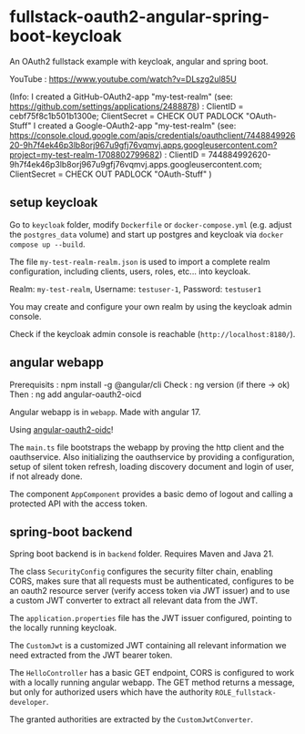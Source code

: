 # fullstack-oauth2-angular-spring-boot-keycloak
An OAuth2 fullstack example with keycloak, angular and spring boot.

YouTube : https://www.youtube.com/watch?v=DLszg2ul85U

(Info: 
    I created a GitHub-OAuth2-app "my-test-realm" (see: https://github.com/settings/applications/2488878) : ClientID = cebf75f8c1b501b1300e; ClientSecret = CHECK OUT PADLOCK "OAuth-Stuff" 
    I created a Google-OAuth2-app "my-test-realm" (see: https://console.cloud.google.com/apis/credentials/oauthclient/744884992620-9h7f4ek46p3lb8orj967u9gfj76vqmvj.apps.googleusercontent.com?project=my-test-realm-1708802799682) : ClientID = 744884992620-9h7f4ek46p3lb8orj967u9gfj76vqmvj.apps.googleusercontent.com; ClientSecret = CHECK OUT PADLOCK "OAuth-Stuff"
    )

## setup keycloak

Go to `keycloak` folder, modify `Dockerfile` or `docker-compose.yml` (e.g. adjust the `postgres_data` volume) and start up postgres and keycloak via `docker compose up --build`.

The file `my-test-realm-realm.json` is used to import a complete realm configuration, including clients, users, roles, etc... into keycloak. 

Realm: `my-test-realm`, Username: `testuser-1`, Password: `testuser1`

You may create and configure your own realm by using the keycloak admin console.

Check if the keycloak admin console is reachable (`http://localhost:8180/`).


## angular webapp

Prerequisits : npm install -g @angular/cli
Check        : ng version (if there -> ok)
Then         : ng add angular-oauth2-oicd


Angular webapp is in `webapp`. Made with angular 17.

Using [angular-oauth2-oidc](https://www.npmjs.com/package/angular-oauth2-oidc)!

The `main.ts` file bootstraps the webapp by proving the http client and the oauthservice. Also initializing the oauthservice by providing a configuration, setup of silent token refresh, loading discovery document and login of user, if not already done.

The component `AppComponent` provides a basic demo of logout and calling a protected API with the access token.

## spring-boot backend

Spring boot backend is in `backend` folder. Requires Maven and Java 21.

The class `SecurityConfig` configures the security filter chain, enabling CORS, makes sure that all requests must be authenticated, configures to be an oauth2 resource server (verify access token via JWT issuer) and to use a custom JWT converter to extract all relevant data from the JWT.

The `application.properties` file has the JWT issuer configured, pointing to the locally running keycloak.

The `CustomJwt` is a customized JWT containing all relevant information we need extracted from the JWT bearer token.

The `HelloController` has a basic GET endpoint, CORS is configured to work with a locally running angular webapp. The GET method returns a message, but only for authorized users which have the authority `ROLE_fullstack-developer`.

The granted authorities are extracted by the `CustomJwtConverter`.


